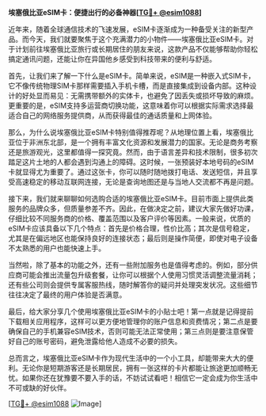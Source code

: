 **埃塞俄比亚eSIM卡：便捷出行的必备神器[[TG💪+ @esim1088](https://t.me/s/esim1088)]**

近年来，随着全球通信技术的飞速发展，eSIM卡逐渐成为一种备受关注的新型产品。而今天，我们就要聚焦于这个充满潜力的小物件——埃塞俄比亚eSIM卡。对于计划前往埃塞俄比亚旅行或长期居住的朋友来说，这款产品不仅能够帮助你轻松搞定通讯问题，还能让你在异国他乡感受到科技带来的便利与舒适。

首先，让我们来了解一下什么是eSIM卡。简单来说，eSIM是一种嵌入式SIM卡，它不像传统物理SIM卡那样需要插入手机卡槽，而是直接集成到设备内部。这种设计的好处显而易见：无需携带额外的实体卡，也避免了因丢失或损坏导致的麻烦。更重要的是，eSIM支持多运营商切换功能，这意味着你可以根据实际需求选择最适合自己的网络服务提供商，从而获得最佳的通话质量和上网体验。

那么，为什么说埃塞俄比亚eSIM卡特别值得推荐呢？从地理位置上看，埃塞俄比亚位于非洲东北部，是一个拥有丰富文化资源和发展潜力的国家。无论是商务考察还是旅游观光，这里都值得一探究竟。然而，由于语言差异和技术限制，很多初次踏足这片土地的人都会遇到沟通上的障碍。这时候，一张预装好本地号码的eSIM卡就显得尤为重要了。通过这张卡，你可以随时随地拨打电话、发送短信，并且享受高速稳定的移动互联网连接，无论是查询地图还是与当地人交流都不再是问题。

接下来，我们就来聊聊如何选购合适的埃塞俄比亚eSIM卡。目前市面上提供此类服务的品牌众多，但质量参差不齐。因此，在做决定之前，建议大家先做好功课，仔细比较不同服务商的价格、覆盖范围以及客户评价等因素。一般来说，优质的eSIM卡应该具备以下几个特点：首先是价格合理，性价比高；其次是信号稳定，尤其是在偏远地区也能保持良好的连接状态；最后则是操作简便，即使对电子设备不太熟悉的用户也能快速上手。

当然啦，除了基本的功能之外，还有一些附加服务也是值得考虑的。例如，部分供应商可能会推出流量包升级套餐，让你可以根据个人使用习惯灵活调整流量消耗；还有些公司则会提供专属客服热线，随时解答你的疑问并处理突发状况。这些细节往往决定了最终的用户体验是否满意。

最后，给大家分享几个使用埃塞俄比亚eSIM卡的小贴士吧！第一点就是记得提前下载相关应用程序，这样可以更方便地管理你的账户信息和资费情况；第二点是要确保自己的手机兼容eSIM技术，否则可能无法正常使用；第三点则是要注意保管好自己的账号密码，避免泄露给他人造成不必要的损失。

总而言之，埃塞俄比亚eSIM卡作为现代生活中的一个小工具，却能带来大大的便利。无论你是短期游客还是长期居民，拥有一张这样的卡片都能让旅途更加顺畅无忧。如果你还在犹豫要不要入手的话，不妨试试看吧！相信它一定会成为你生活中不可或缺的好伙伴。

[[TG💪+ @esim1088](https://t.me/s/esim1088) ![Image](https://i.postimg.cc/4NQfJmqS/Snipaste-2025-05-13-00-14-12.png)]